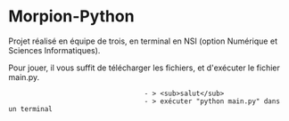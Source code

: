 # Morpion-Python
Projet réalisé en équipe de trois, en terminal en NSI (option Numérique et Sciences Informatiques).

Pour jouer, il vous suffit de télécharger les fichiers, et d'exécuter le fichier main.py.

                                      - > <sub>salut</sub>
                                      - > exécuter "python main.py" dans un terminal
